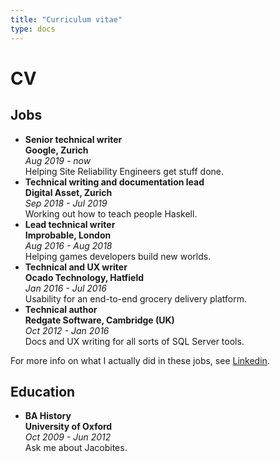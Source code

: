 ```yaml
---
title: "Curriculum vitae"
type: docs
---
```

# CV

## Jobs

* **Senior technical writer
<br> Google, Zurich**
<br> *Aug 2019 - now*
<br> Helping Site Reliability Engineers get stuff done.
* **Technical writing and documentation lead
<br> Digital Asset, Zurich**
<br>*Sep 2018 - Jul 2019*
<br> Working out how to teach people Haskell.
* **Lead technical writer
<br> Improbable, London**
<br> *Aug 2016 - Aug 2018*
<br> Helping games developers build new worlds.
* **Technical and UX writer
<br> Ocado Technology, Hatfield**
<br> *Jan 2016 - Jul 2016*
<br> Usability for an end-to-end grocery delivery platform.
* **Technical author
<br> Redgate Software, Cambridge (UK)**
<br> *Oct 2012 - Jan 2016*
<br> Docs and UX writing for all sorts of SQL Server tools.

For more info on what I actually did in these jobs,
see [Linkedin](https://www.linkedin.com/in/bethaitman).

## Education

* **BA History
<br> University of Oxford**
<br> *Oct 2009 - Jun 2012*
<br> Ask me about Jacobites.

